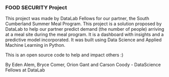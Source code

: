 ### FOOD SECURITY Project

This project was made by DataLab Fellows for our partner, the South Cumberland Summer Meal Program. This project is a solution proposed by DataLab to help our partner predict demand (the number of people) arriving at a meal site during the meal program. It is a dashboard with insights and a predictive model incorporated. It was built using Data Science and Applied Machine Learning in Python. 

This is an open source code to help and impact others :)

By Eden Alem, Bryce Comer, Orion Gant and Carson Coody - DataScience Fellows at DataLab
